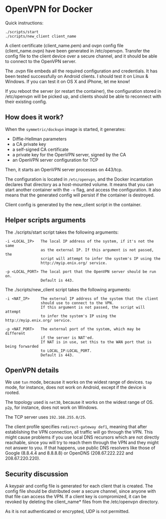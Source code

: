 # OpenVPN for Docker

Quick instructions:

```
./scripts/start 
./scripts/new_client client_name
```

A client certificate (client_name.pem) and ovpn config file
(client_name.ovpn) have been generated in /etc/openvpn. Transfer the
config file to the client device over a secure channel, and it should
be able to connect to the OpenVPN server.

The .ovpn file embeds all the required configuration and credentials. 
It has been tested successfully on Android clients. 
I should test it on Linux & Windows.
If you can test it on OS X and iPhone, let me know!

If you reboot the server (or restart the container), the configuration
stored in /etc/openvpn will be picked up, and clients should
be able to reconnect with their existing config.


## How does it work?

When the `symmetric/dockvpn` image is started, it generates:

- Diffie-Hellman parameters
- a CA private key
- a self-signed CA certificate
- a private key for the OpenVPN server, signed by the CA
- an OpenVPN server configuration for TCP

Then, it starts an OpenVPN server processes on 443/tcp.

The configuration is located in `/etc/openvpn`, and the Docker incantation
declares that directory as a host-mounted volume. It means that you can start another
container with the `-v` flag, and access the configuration. It also
means that the generated config will persist if the container is destroyed.

Client config is generated by the new_client script in the container.


## Helper scripts arguments

The ./scripts/start script takes the following arguments:

```
-i <LOCAL_IP>   The local IP address of the system, if it's not the same 
                as the external IP. If this argument is not passed, the
                script will attempt to infer the system's IP using the 
                http://myip.enix.org/ service.

-p <LOCAL_PORT> The local port that the OpenVPN server should be run on. 
                Default is 443.
```

The ./scripts/new_client script takes the following arguments:

```
-i <NAT_IP>     The external IP address of the system that the client
                should use to connect to the VPN.
                If this argument is not passed, the script will attempt 
                to infer the system's IP using the http://myip.enix.org/ service.

-p <NAT_PORT>   The external port of the system, which may be different
                if the server is NAT'ed.
                If NAT is in use, set this to the WAN port that is being forwarded
                to LOCAL_IP:LOCAL_PORT.
                Default is 443.
```


## OpenVPN details

We use `tun` mode, because it works on the widest range of devices.
`tap` mode, for instance, does not work on Android, except if the device
is rooted.

The topology used is `net30`, because it works on the widest range of OS.
`p2p`, for instance, does not work on Windows.

The TCP server uses `192.168.255.0/25`.

The client profile specifies `redirect-gateway def1`, meaning that after
establishing the VPN connection, all traffic will go through the VPN.
This might cause problems if you use local DNS recursors which are not
directly reachable, since you will try to reach them through the VPN
and they might not answer to you. If that happens, use public DNS
resolvers like those of Google (8.8.4.4 and 8.8.8.8) or OpenDNS
(208.67.222.222 and 208.67.220.220).


## Security discussion

A keypair and config file is generated for each client that is
created. The config file should be distributed over a secure channel,
since anyone with that file can access the VPN. If a client key is
compromized, it can be revoked by deleting the client_name\* files
from the /etc/openvpn directory.

As it is not authenticated or encrypted, UDP is not permitted.

